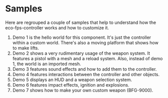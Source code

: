 # Samples

Here are regrouped a couple of samples that help to understand how the eco-fps-controller works and how to customize it.

1. Demo 1 is the hello world for this component. It's just the controller within a custom world. There's also a moving platform that shows how to make lifts.
2. Demo 2 shows a very rudimentary usage of the weapon system. It features a pistol with a mesh and a reload system. Also, instead of demo 1, the world is an imported mesh.
3. Demo 3 features sound effects and how to add them to the controller.
4. Demo 4 features interactions between the controller and other objects.
5. Demo 5 displays an HUD and a weapon selection system.
6. Demo 6 features impact effects, ignition and explosions.
7. Demo 7 shows how to make your own custom weapon (BFG-9000).
